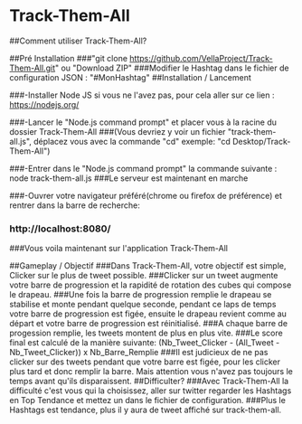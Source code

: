 # Track-Them-All

##Comment utiliser Track-Them-All?

##Pré Installation
###"git clone https://github.com/VellaProject/Track-Them-All.git" ou "Download ZIP"
###Modifier le Hashtag dans le fichier de configuration JSON : "#MonHashtag"
##Installation / Lancement

###-Installer Node JS si vous ne l'avez pas, pour cela aller sur ce lien : https://nodejs.org/

###-Lancer le "Node.js command prompt" et placer vous à la racine du dossier Track-Them-All
###(Vous devriez y voir un fichier "track-them-all.js", déplacez vous avec la commande "cd" exemple: "cd Desktop/Track-Them-All")

###-Entrer dans le "Node.js command prompt" la commande suivante : node track-them-all.js
###Le serveur est maintenant en marche

###-Ouvrer votre navigateur préféré(chrome ou firefox de préférence) et rentrer dans la barre de recherche:
### http://localhost:8080/

###Vous voila maintenant sur l'application Track-Them-All

##Gameplay / Objectif
###Dans Track-Them-All, votre objectif est simple, Clicker sur le plus de tweet possible.
###Clicker sur un tweet augmente votre barre de progression et la rapidité de rotation des cubes qui compose le drapeau.
###Une fois la barre de progression remplie le drapeau se stabilise et monte pendant quelque seconde, pendant ce laps de temps votre barre de progression est figée, ensuite le drapeau revient comme au départ et votre barre de progression est réinitialisé.
###A chaque barre de progession remplie, les tweets montent de plus en plus vite.
###Le score final est calculé de la manière suivante: (Nb_Tweet_Clicker  - (All_Tweet - Nb_Tweet_Clicker)) x Nb_Barre_Remplie
###Il est judicieux de ne pas clicker sur des tweets pendant que votre barre est figée, pour les clicker plus tard et donc remplir la barre. Mais attention vous n'avez pas toujours le temps avant qu'ils disparaissent.
##Difficulter?
###Avec Track-Them-All la difficulté c'est vous qui la choisissez, aller sur twitter regarder les Hashtags en Top Tendance et mettez un dans le fichier de configuration.
###Plus le Hashtags est tendance, plus il y aura de tweet affiché sur track-them-all.